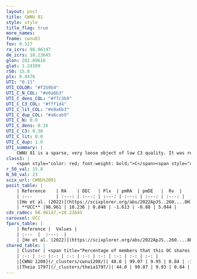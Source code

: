```yaml
---
layout: post
title: CWNU 81
style: style
title_flag: true
more_names: 
fname: cwnu81
fov: 0.527
ra_icrs: 98.96147
de_icrs: 10.23645
glon: 202.09616
glat: 1.24389
r50: 15.8
plx: 0.8476
UTI: "0.11"
UTI_COLOR: "#f2b9b4"
UTI_C_N_COL: "#e0a6b3"
UTI_C_dens_COL: "#f7c3b9"
UTI_C_C3_COL: "#fff1d4"
UTI_C_lit_COL: "#e0a6b3"
UTI_C_dup_COL: "#a6cab9"
UTI_C_N: 0.0
UTI_C_dens: 0.16
UTI_C_C3: 0.38
UTI_C_lit: 0.0
UTI_C_dup: 1.0
UTI_summary: |
    CWNU 81 is a sparse, very loose object of low C3 quality. It was recently reported in the literature. This object shares a moderate percentage of members with 2 later reported entries.<br><br><span style="color: #99180f; font-weight: bold;">Warning: </span>contains less than 25 stars with <i>P>0.5</i> estimated.
class3: |
    <span style="color: red; font-weight: bold;">C</span><span style="color: #FFC300; font-weight: bold;">B</span>
r_50_val: 15.8
N_50_val: 23
scix_url: CWNU%2081
posit_table: |
    | Reference    | RA    | DEC   | Plx  | pmRA  | pmDE   |  Rv  |
    | :---         | :---: | :---: | :---: | :---: | :---: | :---: |
    |[He et al. (2022)](https://scixplorer.org/abs/2022ApJS..260....8H) | 98.865 | 10.445 | 0.93 | -1.64 | -0.89 | 112.3 |
    | **UCC** |98.961 | 10.236 | 0.848 | -1.613 | -0.88 | 5.044 | 
cds_radec: 98.96147,+10.23645
carousel: UCC
fpars_table: |
    | Reference |  Values |
    | :---  |  :---:  |
    | [He et al. (2022)](https://scixplorer.org/abs/2022ApJS..260....8H) | `AG=1.9, m-M=11.05, logAge=6.8, Z=0.04` |
shared_table: |
    | Cluster | <span title="Percentage of members that this OC shares with the ones listed">%</span>   | RA   | DEC   | Plx   | pmRA  | pmDE  | Rv | UTI |
    | :-: | :-: |:-: | :-: | :-: | :-: | :-: | :-: | :-: |
    |[CWNU 1208](/_clusters/cwnu1208/)| 48.0 | 99.07 | 9.95 | 0.84 | -1.58 | -0.87 | 16.05 |0.06 |
    |[Theia 1797](/_clusters/theia1797/)| 44.0 | 99.07 | 9.93 | 0.84 | -1.58 | -0.91 | 16.05 |0.1 |
---
```


